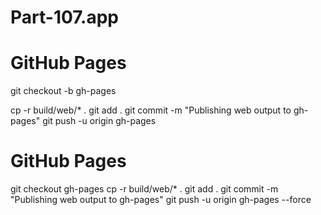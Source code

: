 # Part-107.app

# GitHub Pages
git checkout -b gh-pages

cp -r build/web/* .
git add .
git commit -m "Publishing web output to gh-pages"
git push -u origin gh-pages

# GitHub Pages
git checkout gh-pages
cp -r build/web/* .
git add .
git commit -m "Publishing web output to gh-pages"
git push -u origin gh-pages --force